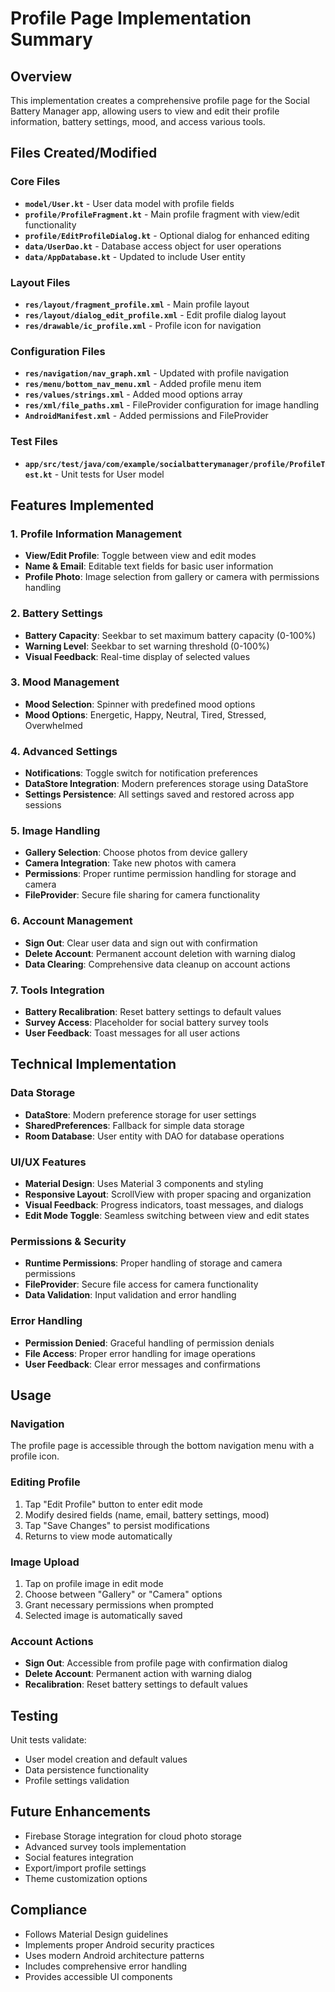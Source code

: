 # Profile Page Implementation Summary

## Overview
This implementation creates a comprehensive profile page for the Social Battery Manager app, allowing users to view and edit their profile information, battery settings, mood, and access various tools.

## Files Created/Modified

### Core Files
- **`model/User.kt`** - User data model with profile fields
- **`profile/ProfileFragment.kt`** - Main profile fragment with view/edit functionality
- **`profile/EditProfileDialog.kt`** - Optional dialog for enhanced editing
- **`data/UserDao.kt`** - Database access object for user operations
- **`data/AppDatabase.kt`** - Updated to include User entity

### Layout Files
- **`res/layout/fragment_profile.xml`** - Main profile layout
- **`res/layout/dialog_edit_profile.xml`** - Edit profile dialog layout
- **`res/drawable/ic_profile.xml`** - Profile icon for navigation

### Configuration Files
- **`res/navigation/nav_graph.xml`** - Updated with profile navigation
- **`res/menu/bottom_nav_menu.xml`** - Added profile menu item
- **`res/values/strings.xml`** - Added mood options array
- **`res/xml/file_paths.xml`** - FileProvider configuration for image handling
- **`AndroidManifest.xml`** - Added permissions and FileProvider

### Test Files
- **`app/src/test/java/com/example/socialbatterymanager/profile/ProfileTest.kt`** - Unit tests for User model

## Features Implemented

### 1. Profile Information Management
- **View/Edit Profile**: Toggle between view and edit modes
- **Name & Email**: Editable text fields for basic user information
- **Profile Photo**: Image selection from gallery or camera with permissions handling

### 2. Battery Settings
- **Battery Capacity**: Seekbar to set maximum battery capacity (0-100%)
- **Warning Level**: Seekbar to set warning threshold (0-100%)
- **Visual Feedback**: Real-time display of selected values

### 3. Mood Management
- **Mood Selection**: Spinner with predefined mood options
- **Mood Options**: Energetic, Happy, Neutral, Tired, Stressed, Overwhelmed

### 4. Advanced Settings
- **Notifications**: Toggle switch for notification preferences
- **DataStore Integration**: Modern preferences storage using DataStore
- **Settings Persistence**: All settings saved and restored across app sessions

### 5. Image Handling
- **Gallery Selection**: Choose photos from device gallery
- **Camera Integration**: Take new photos with camera
- **Permissions**: Proper runtime permission handling for storage and camera
- **FileProvider**: Secure file sharing for camera functionality

### 6. Account Management
- **Sign Out**: Clear user data and sign out with confirmation
- **Delete Account**: Permanent account deletion with warning dialog
- **Data Clearing**: Comprehensive data cleanup on account actions

### 7. Tools Integration
- **Battery Recalibration**: Reset battery settings to default values
- **Survey Access**: Placeholder for social battery survey tools
- **User Feedback**: Toast messages for all user actions

## Technical Implementation

### Data Storage
- **DataStore**: Modern preference storage for user settings
- **SharedPreferences**: Fallback for simple data storage
- **Room Database**: User entity with DAO for database operations

### UI/UX Features
- **Material Design**: Uses Material 3 components and styling
- **Responsive Layout**: ScrollView with proper spacing and organization
- **Visual Feedback**: Progress indicators, toast messages, and dialogs
- **Edit Mode Toggle**: Seamless switching between view and edit states

### Permissions & Security
- **Runtime Permissions**: Proper handling of storage and camera permissions
- **FileProvider**: Secure file access for camera functionality
- **Data Validation**: Input validation and error handling

### Error Handling
- **Permission Denied**: Graceful handling of permission denials
- **File Access**: Proper error handling for image operations
- **User Feedback**: Clear error messages and confirmations

## Usage

### Navigation
The profile page is accessible through the bottom navigation menu with a profile icon.

### Editing Profile
1. Tap "Edit Profile" button to enter edit mode
2. Modify desired fields (name, email, battery settings, mood)
3. Tap "Save Changes" to persist modifications
4. Returns to view mode automatically

### Image Upload
1. Tap on profile image in edit mode
2. Choose between "Gallery" or "Camera" options
3. Grant necessary permissions when prompted
4. Selected image is automatically saved

### Account Actions
- **Sign Out**: Accessible from profile page with confirmation dialog
- **Delete Account**: Permanent action with warning dialog
- **Recalibration**: Reset battery settings to default values

## Testing
Unit tests validate:
- User model creation and default values
- Data persistence functionality
- Profile settings validation

## Future Enhancements
- Firebase Storage integration for cloud photo storage
- Advanced survey tools implementation
- Social features integration
- Export/import profile settings
- Theme customization options

## Compliance
- Follows Material Design guidelines
- Implements proper Android security practices
- Uses modern Android architecture patterns
- Includes comprehensive error handling
- Provides accessible UI components